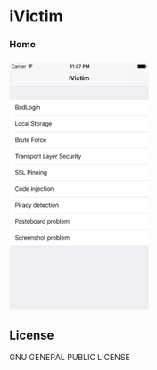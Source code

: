 # iVictim #

### Home
<h3 align="left">
<img src="assets/home.png" width="250" height="444"/>
</h3>


## License
GNU GENERAL PUBLIC LICENSE